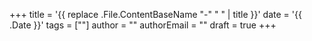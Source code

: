 +++
title = '{{ replace .File.ContentBaseName "-" " " | title }}'
date = '{{ .Date }}'
tags = [""]
author = ""
authorEmail = ""
draft = true
+++
